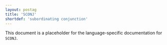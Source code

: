 ```yaml
---
layout: postag
title: 'SCONJ'
shortdef: 'subordinating conjunction'
---
```


This document is a placeholder for the language-specific documentation
for `SCONJ`.